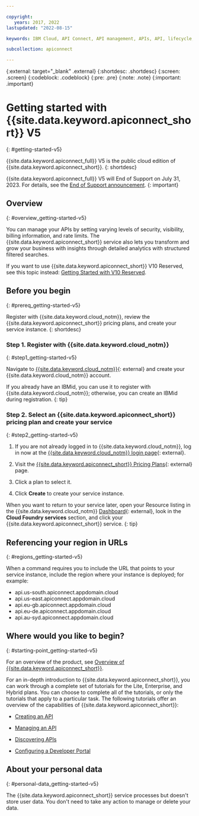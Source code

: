 ```yaml
---

copyright:
   years: 2017, 2022
lastupdated: "2022-08-15"

keywords: IBM Cloud, API Connect, API management, APIs, API, lifecycle, intro, API Connect Enterprise, API Connect Hybrid, API Connect Lite

subcollection: apiconnect

---
```


{:external: target="_blank" .external} 
{:shortdesc: .shortdesc}
{:screen: .screen}
{:codeblock: .codeblock}
{:pre: .pre}
{:note: .note}
{:important: .important}

# Getting started with {{site.data.keyword.apiconnect_short}} V5
{: #getting-started-v5}

{{site.data.keyword.apiconnect_full}} V5 is the public cloud edition of {{site.data.keyword.apiconnect_short}}.
{: shortdesc}

{{site.data.keyword.apiconnect_full}} V5 will End of Support on July 31, 2023. For details, see the [End of Support announcement](/docs/apiconnect?topic=apiconnect-v5-eos).
{: important}

## Overview
{: #overview_getting-started-v5}

You can manage your APIs by setting varying levels of security, visibility, billing information, and rate limits. The {{site.data.keyword.apiconnect_short}} service also lets you transform and grow your business with insights through detailed analytics with structured filtered searches.

If you want to use {{site.data.keyword.apiconnect_short}} V10 Reserved, see this topic instead: [Getting Started with V10 Reserved](/docs/apiconnect?topic=apiconnect-getting-started).

## Before you begin
{: #prereq_getting-started-v5}

Register with {{site.data.keyword.cloud_notm}}, review the {{site.data.keyword.apiconnect_short}} pricing plans, and create your service instance.
{: shortdesc}

### Step 1. Register with {{site.data.keyword.cloud_notm}}
{: #step1_getting-started-v5}

Navigate to [{{site.data.keyword.cloud_notm}}](https://cloud.ibm.com/registration/){: external} and create your {{site.data.keyword.cloud_notm}} account. 

If you already have an IBMid, you can use it to register with {{site.data.keyword.cloud_notm}}; otherwise, you can create an IBMid during registration.
{: tip}

### Step 2. Select an {{site.data.keyword.apiconnect_short}} pricing plan and create your service
{: #step2_getting-started-v5}

1. If you are not already logged in to {{site.data.keyword.cloud_notm}}, log in now at the [{{site.data.keyword.cloud_notm}} login page](https://cloud.ibm.com/login/){: external}.

2. Visit the [{{site.data.keyword.apiconnect_short}} Pricing Plans](https://cloud.ibm.com/catalog/services/api-connect){: external} page.

3. Click a plan to select it.

4. Click **Create** to create your service instance.

When you want to return to your service later, open your Resource listing in the {{site.data.keyword.cloud_notm}} [Dashboard](https://cloud.ibm.com/resources){: external}, look in the **Cloud Foundry services** section, and click your {{site.data.keyword.apiconnect_short}} service.
{: tip}

## Referencing your region in URLs
{: #regions_getting-started-v5}

When a command requires you to include the URL that points to your service instance, include the region where your instance is deployed; for example:

- api.us-south.apiconnect.appdomain.cloud
- api.us-east.apiconnect.appdomain.cloud			
- api.eu-gb.apiconnect.appdomain.cloud
- api.eu-de.apiconnect.appdomain.cloud
- api.au-syd.apiconnect.appdomain.cloud	


## Where would you like to begin?
{: #starting-point_getting-started-v5}

For an overview of the product, see [Overview of {{site.data.keyword.apiconnect_short}}](/docs/apiconnect?topic=apiconnect-about_apic_overview).

For an in-depth introduction to {{site.data.keyword.apiconnect_short}}, you can work through a complete set of tutorials for the Lite, Enterprise, and Hybrid plans. You can choose to complete all of the tutorials, or only the tutorials that apply to a particular task. The following tutorials offer an overview of the capabilities of {{site.data.keyword.apiconnect_short}}:

- [Creating an API](/docs/apiconnect/tutorials?topic=apiconnect-tut_create_api_node)

- [Managing an API](/docs/apiconnect/tutorials?topic=apiconnect-tut_rest_landing)

- [Discovering APIs](/docs/apiconnect/tutorials?topic=apiconnect-tut_discover_apis)

- [Configuring a Developer Portal](/docs/apiconnect/tutorials?topic=apiconnect-tut_config_dev_portal)


## About your personal data
{: #personal-data_getting-started-v5}

The {{site.data.keyword.apiconnect_short}} service processes but doesn't store user data. You don't need to take any action to manage or delete your data.
